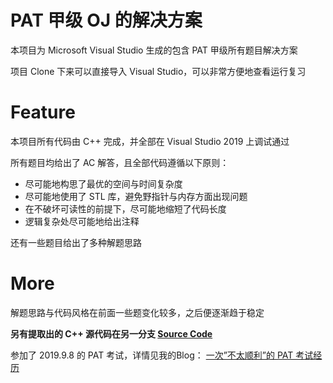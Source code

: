 # PAT 甲级 OJ 的解决方案

本项目为 Microsoft Visual Studio 生成的包含 PAT 甲级所有题目解决方案

项目 Clone 下来可以直接导入 Visual Studio，可以非常方便地查看运行复习

# Feature

本项目所有代码由 C++ 完成，并全部在 Visual Studio 2019 上调试通过

所有题目均给出了 AC 解答，且全部代码遵循以下原则：

- 尽可能地构思了最优的空间与时间复杂度
- 尽可能地使用了 STL 库，避免野指针与内存方面出现问题
- 在不破坏可读性的前提下，尽可能地缩短了代码长度
- 逻辑复杂处尽可能地给出注释

还有一些题目给出了多种解题思路

# More

解题思路与代码风格在前面一些题变化较多，之后便逐渐趋于稳定

**另有提取出的 C++ 源代码在另一分支 [Source Code ](https://github.com/bipy/PAT-Advanced-Level-Practice/tree/source)**

参加了 2019.9.8 的 PAT 考试，详情见我的Blog： [一次”不太顺利”的 PAT 考试经历](https://blog.zhengrh.com/post/pat-20190908/)
